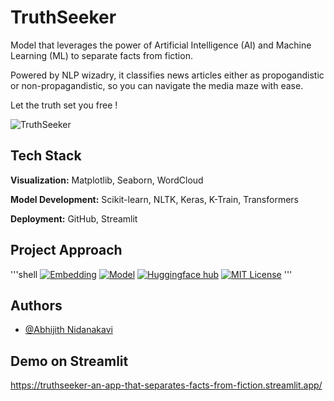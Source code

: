 
# TruthSeeker

Model that leverages the power of Artificial Intelligence (AI) and Machine Learning (ML) to separate facts from fiction.

Powered by NLP wizadry, it classifies news articles either as propogandistic or non-propagandistic, so you can navigate the media maze with ease. 

Let the truth set you free !




![TruthSeeker](https://github.com/AbhijithNidanakavi/TruthSeeker/assets/91921508/f347e34f-4691-4f5e-8fbb-da54130179e4)



## Tech Stack

**Visualization:** Matplotlib, Seaborn, WordCloud 

**Model Development:** Scikit-learn, NLTK, Keras, K-Train, Transformers

**Deployment:** GitHub, Streamlit


## Project Approach

'''shell
[![Embedding](https://img.shields.io/badge/Embeddings-Word2Vec_LDA_BerTopic-orange.svg)](https://scikit-learn.org/stable/tutorial/text_analytics/working_with_text_data.html)
[![Model](https://img.shields.io/badge/TransformerModel-BERT-white.svg)](https://huggingface.co/docs/transformers/model_doc/bert)
[![Huggingface hub](https://img.shields.io/badge/Host-huggingface_hub-blue.svg)](https://huggingface.co/)
[![MIT License](https://img.shields.io/badge/License-MIT-green.svg)](https://choosealicense.com/licenses/mit/)
'''
## Authors

- [@Abhijith Nidanakavi](https://github.com/AbhijithNidanakavi)


## Demo on Streamlit

https://truthseeker-an-app-that-separates-facts-from-fiction.streamlit.app/ 

